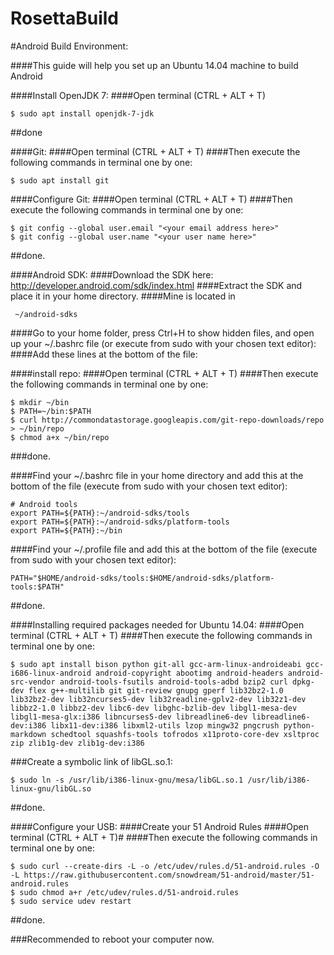 RosettaBuild
============
#Android Build Environment:

####This guide will help you set up an Ubuntu 14.04 machine to build Android

####Install OpenJDK 7:
####Open terminal (CTRL + ALT + T)

```
$ sudo apt install openjdk-7-jdk
```
##done

####Git:
####Open terminal (CTRL + ALT + T)
####Then execute the following commands in terminal one by one:
```
$ sudo apt install git
```
####Configure Git:
####Open terminal (CTRL + ALT + T)
####Then execute the following commands in terminal one by one:
```
$ git config --global user.email "<your email address here>"
$ git config --global user.name "<your user name here>"
```
##done.

####Android SDK:
####Download the SDK here: http://developer.android.com/sdk/index.html
####Extract the SDK and place it in your home directory.
####Mine is located in
```
 ~/android-sdks
```
####Go to your home folder, press Ctrl+H to show hidden files, and open up your ~/.bashrc file (or execute from sudo with your chosen text editor):
####Add these lines at the bottom of the file:

####install repo:
####Open terminal (CTRL + ALT + T)
####Then execute the following commands in terminal one by one:
```
$ mkdir ~/bin
$ PATH=~/bin:$PATH
$ curl http://commondatastorage.googleapis.com/git-repo-downloads/repo > ~/bin/repo
$ chmod a+x ~/bin/repo
```
###done.

####Find your ~/.bashrc file in your home directory and add this at the bottom of the file (execute from sudo with your chosen text editor):
```
# Android tools
export PATH=${PATH}:~/android-sdks/tools
export PATH=${PATH}:~/android-sdks/platform-tools
export PATH=${PATH}:~/bin
```
####Find your ~/.profile file and add this at the bottom of the file (execute from sudo with your chosen text editor):
```
PATH="$HOME/android-sdks/tools:$HOME/android-sdks/platform-tools:$PATH"
```
##done.

####Installing required packages needed for Ubuntu 14.04:
####Open terminal (CTRL + ALT + T)
####Then execute the following commands in terminal one by one:
```
$ sudo apt install bison python git-all gcc-arm-linux-androideabi gcc-i686-linux-android android-copyright abootimg android-headers android-src-vendor android-tools-fsutils android-tools-adbd bzip2 curl dpkg-dev flex g++-multilib git git-review gnupg gperf lib32bz2-1.0 lib32bz2-dev lib32ncurses5-dev lib32readline-gplv2-dev lib32z1-dev libbz2-1.0 libbz2-dev libc6-dev libghc-bzlib-dev libgl1-mesa-dev libgl1-mesa-glx:i386 libncurses5-dev libreadline6-dev libreadline6-dev:i386 libx11-dev:i386 libxml2-utils lzop mingw32 pngcrush python-markdown schedtool squashfs-tools tofrodos x11proto-core-dev xsltproc zip zlib1g-dev zlib1g-dev:i386 
```

###Create a symbolic link of libGL.so.1:
```
$ sudo ln -s /usr/lib/i386-linux-gnu/mesa/libGL.so.1 /usr/lib/i386-linux-gnu/libGL.so
```
##done.

####Configure your USB:
####Create your 51 Android Rules
####Open terminal (CTRL + ALT + T)# 
####Then execute the following commands in terminal one by one:
```
$ sudo curl --create-dirs -L -o /etc/udev/rules.d/51-android.rules -O -L https://raw.githubusercontent.com/snowdream/51-android/master/51-android.rules
$ sudo chmod a+r /etc/udev/rules.d/51-android.rules
$ sudo service udev restart
```
##done.



###Recommended to reboot your computer now. 

